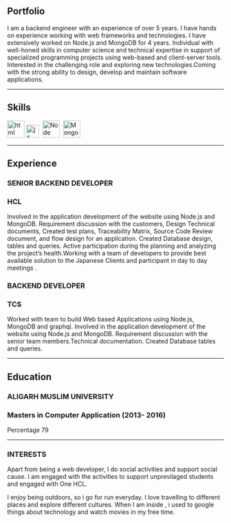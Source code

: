 ## Portfolio

I am a backend engineer with an experience of over 5 years. I have hands on experience working with web frameworks and technologies. I have extensively worked on Node.js and MongoDB for 4 years. Individual with well-honed skills in computer science and technical expertise in support of specialized programming projects using web-based and client-server tools. Interested in the challenging role and exploring new technologies.Coming with the strong ability to design, develop and maintain software applications.

---

## Skills

<p align='left'>
  <img src="https://upload.wikimedia.org/wikipedia/commons/thumb/6/61/HTML5_logo_and_wordmark.svg/2048px-HTML5_logo_and_wordmark.svg.png" alt="html" width="40" height="40">
  <img src='https://upload.wikimedia.org/wikipedia/commons/6/6a/JavaScript-logo.png' height='30' width='auto' alt="js">&nbsp;
   <img src="https://upload.wikimedia.org/wikipedia/commons/d/d9/Node.js_logo.svg" alt="Node" width="auto" height="40"/>&nbsp;
   <img src="https://upload.wikimedia.org/wikipedia/commons/9/93/MongoDB_Logo.svg" alt="MongoDB" width="auto" height="40"/>
</p>

---

## Experience

### **SENIOR BACKEND DEVELOPER**
### HCL

Involved in the application development of the website using Node.js and MongoDB.
Requirement discussion with the customers, Design Technical documents, Created test plans, Traceability Matrix, Source Code Review document, and flow design for an application.
Created Database design, tables and queries.
Active participation during the planning and analyzing the project’s health.Working with a team of developers to provide best available solution to the Japanese Clients and participant in day to day meetings . 

### **BACKEND DEVELOPER**
### TCS

Worked with team to build Web based Applications using Node.js, MongoDB and graphql. Involved in the application development of the website using Node.js and MongoDB.
Requirement discussion with the senior team members.Technical documentation.
Created Database tables and queries.

---

## Education

### **ALIGARH MUSLIM UNIVERSITY**
### Masters in Computer Application (2013- 2016)
Percentage 79

---

### INTERESTS
Apart from being a web developer, I do social activities and support social cause. I am engaged with the activities to support unprevilaged students and engaged with One HCL.

I enjoy being outdoors, so i go for run everyday. I love travelling to different places and explore different cultures. When I am inside , i used to google things about technology and watch movies in my free time.
